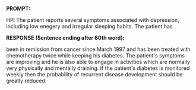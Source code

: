 **PROMPT:**

HPI The patient reports several symptoms associated with depression, including low enegery and irregular sleeping habits. The patient has

**RESPONSE (Sentence ending after 60th word):**

been in remission from cancer since March 1997 and has been treated with chemotherapy twice while keeping his diabetes. The patient's symptoms are improving and he is also able to engage in activities which are normally very physically and mentally draining. If the patient's diabetes is monitored weekly then the probability of recurrent disease development should be greatly reduced. 